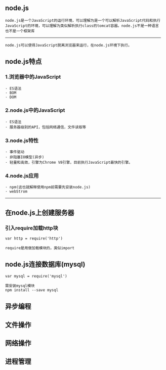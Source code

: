 ## node.js
    node.js是一个JavaScript的运行环境，可以理解为是一个可以解析JavaScript代码和执行JavaScript的环境，可以理解为类似解析执行class的tomcat容器。node.js不是一种语言也不是一个框架库
---
    node.js可以使得JavaScript脱离浏览器来运行，在node.js环境下执行。
## node.js特点
### 1.浏览器中的JavaScript
    · ES语法
    · BOM
    · DOM
### 2.node.js中的JavaScript
    · ES语法
    · 服务器级别的API，包括网络通信，文件读取等
### 3.node.js特性
    · 事件驱动
    · 非阻塞IO模型(异步)
    · 轻量和高效，引擎为Chrome V8引擎，目前执行JavaScript最快的引擎。
### 4.node.js应用
    · npm(这也就解释使用npm前需要先安装node.js)
    · webStrom

---------------------------
## 在node.js上创建服务器
### 引入require加载http块

 `var http = require('http')`
 
    require是用做加载模块的，类似import

## node.js连接数据库(mysql)

`var mysql = require('mysql')`

    需安装mysql模块 
    npm install --save mysql

## 异步编程

## 文件操作

## 网络操作

## 进程管理
